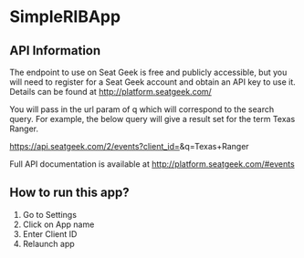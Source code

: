 # SimpleRIBApp

## API Information
The endpoint to use on Seat Geek is free and publicly accessible, but you will need to register for a Seat Geek account and obtain an API key to use it. Details can be found at http://platform.seatgeek.com/

You will pass in the url param of q which will correspond to the search query. For example, the below query will give a result set for the term Texas Ranger.

https://api.seatgeek.com/2/events?client_id=<your client id>&q=Texas+Ranger

Full API documentation is available at http://platform.seatgeek.com/#events
  
## How to run this app?
1. Go to Settings 
2. Click on App name
3. Enter Client ID 
4. Relaunch app
